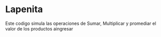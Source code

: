 # Lapenita
Este codigo simula las operaciones de Sumar, Multiplicar y promediar el valor de los productos aingresar
